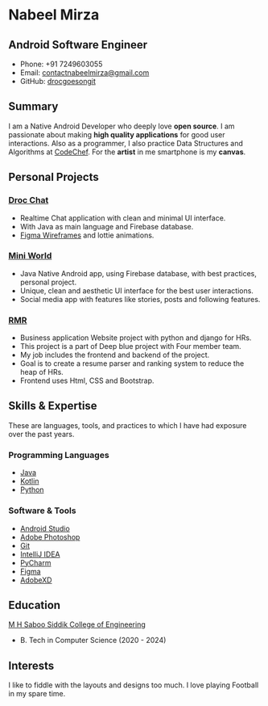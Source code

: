 # Nabeel Mirza

## Android Software Engineer

- Phone: +91 7249603055
- Email: [contactnabeelmirza@gmail.com](contactnabeelmirza@gmail.com)
- GitHub: [drocgoesongit](https://github.com/drocgoesongit)


## Summary

I am a Native Android Developer who deeply love **open source**. I am passionate about making **high quality applications** for good user interactions. Also as a programmer, I also practice Data Structures and Algorithms at [CodeChef](https://www.codechef.com/users/drocgoescode). For the **artist** in me  smartphone is my **canvas**.


## Personal Projects

### **[Droc Chat](https://github.com/drocgoesongit/Droc-Chat)**  

* Realtime Chat application with clean and minimal UI interface.
* With Java as main language and Firebase database.
* [Figma Wireframes](https://www.figma.com/file/SG8zEUf4OK0DyjACp8X0cG/DrocChat?node-id=0%3A1) and lottie animations.


### **[Mini World](https://github.com/drocgoesongit/MiniWorld)**  

* Java Native Android app, using Firebase database, with best practices, personal project.
* Unique, clean and aesthetic UI interface for the best user interactions.
* Social media app with features like stories, posts and following features.


### **[RMR](https://github.com/drocgoesongit/RMR)**

* Business application Website project with python and django for HRs.
* This project is a part of Deep blue project with Four member team.
* My job includes the frontend and backend of the project.
* Goal is to create a resume parser and ranking system to reduce the heap of HRs.
* Frontend uses Html, CSS and Bootstrap.


## Skills & Expertise

These are languages, tools, and practices to which I have had exposure over the past years.

### Programming Languages

- [Java](https://www.java.com)
- [Kotlin](http://kotlinlang.org)
- [Python](https://www.python.org)


### Software & Tools

- [Android Studio](https://developer.android.com/studio/index.html?hl=zh-cn)
- [Adobe Photoshop](http://www.adobe.com/cn/products/cs6/photoshop.html)
- [Git](https://git-scm.com)
- [IntelliJ IDEA](https://www.jetbrains.com/idea)
- [PyCharm](https://www.jetbrains.com/pycharm)
- [Figma](https://www.figma.com)
- [AdobeXD](https://www.adobe.com/)


## Education

[M H Saboo Siddik College of Engineering](https://www.mhssce.ac.in/)
 - B. Tech in Computer Science (2020 - 2024)


## Interests

I like to fiddle with the layouts and designs too much. I love playing Football in my spare time.
